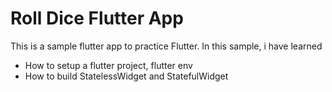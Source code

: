 # Roll Dice Flutter App
This is a sample flutter app to practice Flutter. In this sample, i have learned
- How to setup a flutter project, flutter env
- How to build StatelessWidget and StatefulWidget


